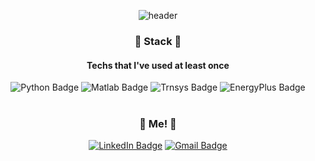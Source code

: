 <div align="center">

  ![header](https://capsule-render.vercel.app/api?type=slice&color=6FC7E1&height=300&section=header&text=SeungMin%20Lee&fontSize=80&fontColor=000000)

### 📌 Stack 📌 
  #### Techs that I've used at least once
![Python Badge](https://img.shields.io/badge/Python-blue?style=flat-square&logo=Python&logoColor=white) ![Matlab Badge](http://img.shields.io/badge/-Matlab-1478CD?style=flat-square) ![Trnsys Badge](http://img.shields.io/badge/-Trnsys-red?style=flat-square) ![EnergyPlus Badge](http://img.shields.io/badge/-EnergyPlus-orange?style=flat-square)</br>
</br>

### 🌱 Me! 🌱 
[![LinkedIn Badge](http://img.shields.io/badge/-LinkedIn-0072b1?style=flat-square&logo=linkedin&link=https://www.linkedin.com/in/seugnmin-lee-61a2271b9/)](https://www.linkedin.com/in/seugnmin-lee-61a2271b9/) [![Gmail Badge](https://img.shields.io/badge/Gmail-d14836?style=flat-square&logo=Gmail&logoColor=white&link=mailto:leemin3713@gmail.com)](mailto:leemin3713@gmail.com)
</div>
